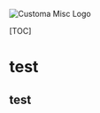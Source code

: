 ![Customa Misc Logo](https://ghostlydilemma.github.io/customa-misc-beta/logos/sub-projects/beta/customa-project-beta.svg)

[TOC]

# test

## test
